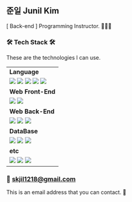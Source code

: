 ## 준일 Junil Kim
[ Back-end ] Programming Instructor. 🧑🏻‍🏫


### 🛠 Tech Stack 🛠
These are the technologies I can use.

<table>
  <tr>
    <td style="font-weight: 700;">Language</td>
  </tr>
  <tr>
    <td>
      <img src="https://img.shields.io/badge/JavaScript-F7DF1E?style=flat-square&logo=JavaScript&logoColor=black"/>
      <img src="https://img.shields.io/badge/TypeScript-3F75FF?style=flat-square&logo=TypeScript&logoColor=white"/>
      <img src="https://img.shields.io/badge/C++-00599C?style=flat-square&logo=C%2B%2B&logoColor=white"/>
      <img src="https://img.shields.io/badge/Java-007396?style=flat-square&logo=OpenJDK&logoColor=white"/>
      <img src="https://img.shields.io/badge/Python-3776AB?style=flat-square&logo=Python&logoColor=white"/>
    </td>
  </tr>
  <tr>
    <td style="font-weight: 700;">Web Front-End</td>
  </tr>
  <tr>
    <td>
      <img src="https://img.shields.io/badge/React-43BBFF?style=flat-square&logo=React&logoColor=white"/>
      <img src="https://img.shields.io/badge/Vue.js-00964E?style=flat-square&logo=Vue.js&logoColor=white"/>
    </td>
  </tr>
  <tr>
    <td style="font-weight: 700;">Web Back-End</td>
  </tr>
  <tr>
    <td>
      <img src="https://img.shields.io/badge/JSP-FF3300?style=flat-square&logo=Java&logoColor=white"/>
      <img src="https://img.shields.io/badge/Spring-6DB33F?style=flat-square&logo=Spring&logoColor=white"/>
      <img src="https://img.shields.io/badge/Spring Boot-6DB33F?style=flat-square&logo=SpringBoot&logoColor=white"/>
    </td>
  </tr>
  <tr>
    <td style="font-weight: 700;">DataBase</td>
  </tr>
  <tr>
    <td>
      <img src="https://img.shields.io/badge/Oracle-F80000?style=flat-square&logo=Oracle&logoColor=white"/>
      <img src="https://img.shields.io/badge/MySQL-4479A1?style=flat-square&logo=MySQL&logoColor=white"/>
      <img src="https://img.shields.io/badge/MS SQL Server-CC2927?style=flat-square&logo=Microsoftsqlserver&logoColor=white"/>
    </td>
  </tr>
  <tr>
    <td style="font-weight: 700;">etc</td>
  </tr>
  <tr>
    <td>
      <img src="https://img.shields.io/badge/Adobe Photoshop-31A8FF?style=flat-square&logo=AdobePhotoshop&logoColor=white"/>
      <img src="https://img.shields.io/badge/Adobe Premiere Pro-9999FF?style=flat-square&logo=AdobePremierePro&logoColor=white"/>
      <img src="https://img.shields.io/badge/Pro Tools-7ACB10?style=flat-square&logo=ProTools&logoColor=white"/>
    </td>
  </tr>
</table>

### 📧 skjil1218@gmail.com
This is an email address that you can contact. 🙂
